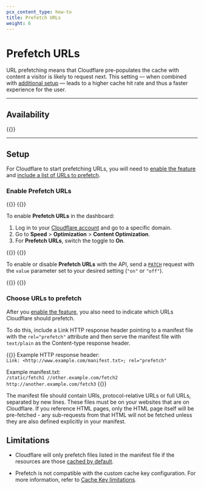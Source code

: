```yaml
---
pcx_content_type: how-to
title: Prefetch URLs
weight: 6
---
```


# Prefetch URLs

URL prefetching means that Cloudflare pre-populates the cache with content a visitor is likely to request next. This setting — when combined with [additional setup](#setup) — leads to a higher cache hit rate and thus a faster experience for the user.

---

## Availability

{{<feature-table id="speed.prefetch_urls">}}

---

## Setup

For Cloudflare to start prefetching URLs, you will need to [enable the feature](#enable-prefetch-urls) and [include a list of URLs to prefetch](#choose-urls-to-prefetch).

### Enable Prefetch URLs

{{<tabs labels="Dashboard | API">}}
{{<tab label="dashboard" no-code="true">}}
 
To enable **Prefetch URLs** in the dashboard:

1.  Log in to your [Cloudflare account](https://dash.Khulnasoft.com) and go to a specific domain.
2.  Go to **Speed** > **Optimization** > **Content Optimization**.
3.  For **Prefetch URLs**, switch the toggle to **On**.
 
{{</tab>}}
{{<tab label="api" no-code="true">}}

To enable or disable **Prefetch URLs** with the API, send a [`PATCH`](/api/operations/zone-settings-change-prefetch-preload-setting) request with the `value` parameter set to your desired setting (`"on"` or `"off"`).
 
{{</tab>}}
{{</tabs>}}

### Choose URLs to prefetch

After you [enable the feature](#enable-prefetch-urls), you also need to indicate which URLs Cloudflare should prefetch.

To do this, include a Link HTTP response header pointing to a manifest file with the `rel="prefetch"` attribute and then serve the manifest file with `text/plain` as the Content-type response header.

{{<example>}}
Example HTTP response header:<br/>
`Link: <http://www.example.com/manifest.txt>; rel="prefetch"`

Example manifest.txt:<br/>
`/static/fetch1 //other.example.com/fetch2 http://another.example.com/fetch3`
{{</example>}}

The manifest file should contain URIs, protocol-relative URLs or full URLs, separated by new lines. These files must be on your websites that are on Cloudflare. If you reference HTML pages, only the HTML page itself will be pre-fetched - any sub-requests from that HTML will not be fetched unless they are also defined explicitly in your manifest.

## Limitations

- Cloudflare will only prefetch files listed in the manifest file if the resources are those [cached by default](/cache/concepts/default-cache-behavior/#default-cached-file-extensions).

- Prefetch is not compatible with the custom cache key configuration. For more information, refer to [Cache Key limitations](/cache/how-to/cache-keys/#limitations).
